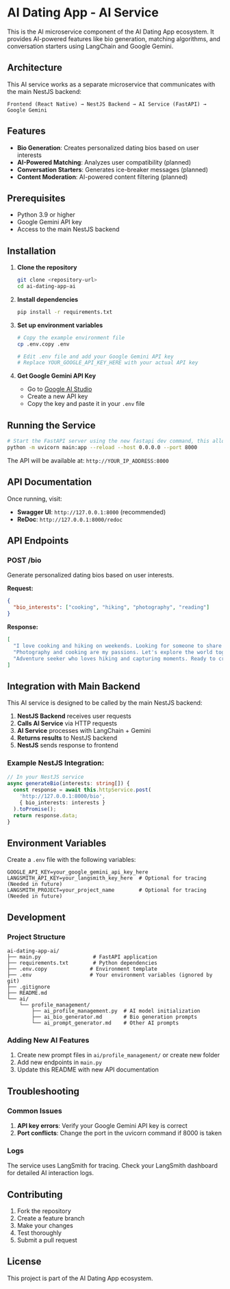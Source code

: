 # AI Dating App - AI Service

This is the AI microservice component of the AI Dating App ecosystem. It provides AI-powered features like bio generation, matching algorithms, and conversation starters using LangChain and Google Gemini.

## Architecture

This AI service works as a separate microservice that communicates with the main NestJS backend:

```
Frontend (React Native) → NestJS Backend → AI Service (FastAPI) → Google Gemini
```

## Features

- **Bio Generation**: Creates personalized dating bios based on user interests
- **AI-Powered Matching**: Analyzes user compatibility (planned)
- **Conversation Starters**: Generates ice-breaker messages (planned)
- **Content Moderation**: AI-powered content filtering (planned)

## Prerequisites

- Python 3.9 or higher
- Google Gemini API key
- Access to the main NestJS backend

## Installation

1. **Clone the repository**

   ```bash
   git clone <repository-url>
   cd ai-dating-app-ai
   ```

2. **Install dependencies**

   ```bash
   pip install -r requirements.txt
   ```

3. **Set up environment variables**

   ```bash
   # Copy the example environment file
   cp .env.copy .env

   # Edit .env file and add your Google Gemini API key
   # Replace YOUR_GOOGLE_API_KEY_HERE with your actual API key
   ```

4. **Get Google Gemini API Key**
   - Go to [Google AI Studio](https://makersuite.google.com/app/apikey)
   - Create a new API key
   - Copy the key and paste it in your `.env` file

## Running the Service

```bash
# Start the FastAPI server using the new fastapi dev command, this allows FastAPI to listen on all ports
python -m uvicorn main:app --reload --host 0.0.0.0 --port 8000
```

The API will be available at: `http://YOUR_IP_ADDRESS:8000`

## API Documentation

Once running, visit:

- **Swagger UI**: `http://127.0.0.1:8000` (recommended)
- **ReDoc**: `http://127.0.0.1:8000/redoc`

## API Endpoints

### POST /bio

Generate personalized dating bios based on user interests.

**Request:**

```json
{
  "bio_interests": ["cooking", "hiking", "photography", "reading"]
}
```

**Response:**

```json
[
  "I love cooking and hiking on weekends. Looking for someone to share adventures with!",
  "Photography and cooking are my passions. Let's explore the world together through food and lens.",
  "Adventure seeker who loves hiking and capturing moments. Ready to create memories with the right person!"
]
```

## Integration with Main Backend

This AI service is designed to be called by the main NestJS backend:

1. **NestJS Backend** receives user requests
2. **Calls AI Service** via HTTP requests
3. **AI Service** processes with LangChain + Gemini
4. **Returns results** to NestJS backend
5. **NestJS** sends response to frontend

### Example NestJS Integration:

```typescript
// In your NestJS service
async generateBio(interests: string[]) {
  const response = await this.httpService.post(
    'http://127.0.0.1:8000/bio',
    { bio_interests: interests }
  ).toPromise();
  return response.data;
}
```

## Environment Variables

Create a `.env` file with the following variables:

```env
GOOGLE_API_KEY=your_google_gemini_api_key_here
LANGSMITH_API_KEY=your_langsmith_key_here  # Optional for tracing (Needed in future)
LANGSMITH_PROJECT=your_project_name        # Optional for tracing (Needed in future)
```

## Development

### Project Structure

```
ai-dating-app-ai/
├── main.py                 # FastAPI application
├── requirements.txt        # Python dependencies
├── .env.copy              # Environment template
├── .env                   # Your environment variables (ignored by git)
├── .gitignore
├── README.md
└── ai/
    └── profile_management/
        ├── ai_profile_management.py  # AI model initialization
        ├── ai_bio_generator.md       # Bio generation prompts
        └── ai_prompt_generator.md    # Other AI prompts
```

### Adding New AI Features

1. Create new prompt files in `ai/profile_management/` or create new folder
2. Add new endpoints in `main.py`
3. Update this README with new API documentation

## Troubleshooting

### Common Issues

1. **API key errors**: Verify your Google Gemini API key is correct
2. **Port conflicts**: Change the port in the uvicorn command if 8000 is taken

### Logs

The service uses LangSmith for tracing. Check your LangSmith dashboard for detailed AI interaction logs.

## Contributing

1. Fork the repository
2. Create a feature branch
3. Make your changes
4. Test thoroughly
5. Submit a pull request

## License

This project is part of the AI Dating App ecosystem.
